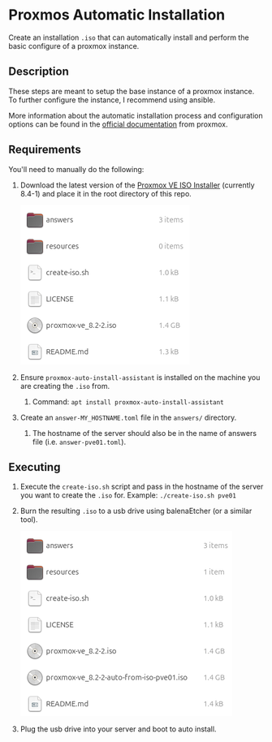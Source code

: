 # Proxmos Automatic Installation

Create  an installation `.iso` that can automatically install and perform the basic configure of a proxmox instance. 

## Description

These steps are meant to setup the base instance of a proxmox instance. To further configure the instance, I recommend using ansible. 

More information about the automatic installation process and configuration options can be found in the [official documentation](https://pve.proxmox.com/wiki/Automated_Installation) from proxmox.

## Requirements

You'll need to manually do the following:

1. Download the latest version of the [
Proxmox VE ISO Installer](https://www.proxmox.com/en/downloads) (currently 8.4-1) and place it in the root directory of this repo.

    ![alt text](./resources/screenshot01.png)

2. Ensure `proxmox-auto-install-assistant` is installed on the machine you are creating the `.iso` from.
    1. Command: `apt install proxmox-auto-install-assistant`
3. Create an `answer-MY_HOSTNAME.toml` file in the `answers/` directory.
    1. The hostname of the server should also be in the name of answers file (i.e. `answer-pve01.toml`).

## Executing

1. Execute the `create-iso.sh` script and pass in the hostname of the server you want to create the `.iso` for. Example: `./create-iso.sh pve01`
2. Burn the resulting `.iso` to a usb drive using balenaEtcher (or a similar tool).

    ![alt text](./resources/screenshot02.png)

3. Plug the usb drive into your server and boot to auto install. 

